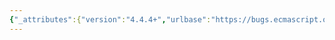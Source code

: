 ```yaml
---
{"_attributes":{"version":"4.4.4+","urlbase":"https://bugs.ecmascript.org/","maintainer":"dherman@mozilla.com"},"bug":{"bug_id":1532,"creation_ts":"2013-05-31 02:21:00 -0700","short_desc":"15.2.3.6-2-17-1 uses octal integer literal","delta_ts":"2013-06-11 08:27:21 -0700","product":"Test262","component":"ECMA-262 Tests","version":"unspecified","rep_platform":"All","op_sys":"All","bug_status":"IN_PROGRESS","priority":"Normal","bug_severity":"normal","everconfirmed":true,"reporter":{"uid":"andrebargull","name":"André Bargull"},"assigned_to":{"uid":"brbaker","name":"Brent Baker"},"cc":"trbaker","long_desc":[{"commentid":4106,"comment_count":0,"who":{"uid":"andrebargull","name":"André Bargull"},"bug_when":"2013-05-31 02:21:48 -0700","thetext":"Octal integers are subject to Annex B, so should not appear in main tests."}]}}
---
```

